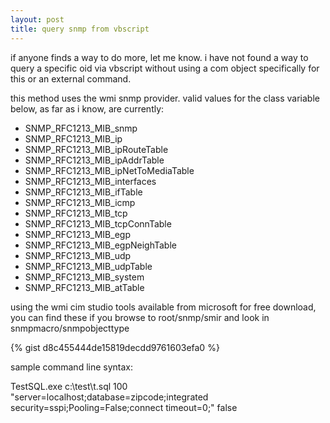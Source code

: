 ```yaml
---
layout: post
title: query snmp from vbscript
---
```


if anyone finds a way to do more, let me know. i have not found a way to query a specific oid via vbscript without using a com object specifically for this or an external command.

this method uses the wmi snmp provider. valid values for the class variable below, as far as i know,  are currently:
- SNMP_RFC1213_MIB_snmp
- SNMP_RFC1213_MIB_ip
- SNMP_RFC1213_MIB_ipRouteTable
- SNMP_RFC1213_MIB_ipAddrTable
- SNMP_RFC1213_MIB_ipNetToMediaTable
- SNMP_RFC1213_MIB_interfaces
- SNMP_RFC1213_MIB_ifTable
- SNMP_RFC1213_MIB_icmp
- SNMP_RFC1213_MIB_tcp
- SNMP_RFC1213_MIB_tcpConnTable
- SNMP_RFC1213_MIB_egp
- SNMP_RFC1213_MIB_egpNeighTable
- SNMP_RFC1213_MIB_udp
- SNMP_RFC1213_MIB_udpTable
- SNMP_RFC1213_MIB_system
- SNMP_RFC1213_MIB_atTable

using the wmi cim studio tools available from microsoft for free download, you can find these if you browse to root/snmp/smir and look in snmpmacro/snmpobjecttype

{% gist d8c455444de15819decdd9761603efa0 %}

sample command line syntax:

TestSQL.exe c:\test\t.sql 100 "server=localhost;database=zipcode;integrated security=sspi;Pooling=False;connect timeout=0;" false

